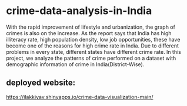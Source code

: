 # crime-data-analysis-in-India
With the rapid improvement of lifestyle and urbanization, the graph of crimes is also on the increase.  As the report says that India has high illiteracy rate, high population density, low job opportunities, these have become one of the reasons for high crime rate in India. Due to different problems in every state, different states have different crime rate.  In this project, we analyze the patterns of crime performed on a dataset with demographic information of crime in India(District-Wise).

## deployed website:
https://ilakkiyav.shinyapps.io/crime-data-visualization-main/
